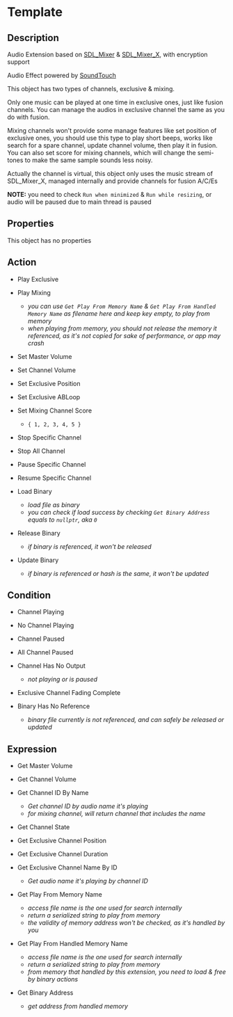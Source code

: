 # Template

## Description

Audio Extension based on [SDL_Mixer](https://github.com/libsdl-org/SDL_mixer) & [SDL_Mixer_X](https://github.com/WohlSoft/SDL-Mixer-X), with encryption support

Audio Effect powered by [SoundTouch](http://www.surina.net/soundtouch/index.html)

This object has two types of channels, exclusive & mixing.

Only one music can be played at one time in exclusive ones, just like fusion channels. You can manage the audios in exclusive channel the same as you do with fusion.

Mixing channels won't provide some manage features like set position of exclusive ones, you should use this type to play short beeps, works like search for a spare channel, update channel volume, then play it in fusion. You can also set score for mixing channels, which will change the semi-tones to make the same sample sounds less noisy.

Actually the channel is virtual, this object only uses the music stream of SDL_Mixer_X, managed internally and provide channels for fusion A/C/Es

**NOTE:** you need to check `Run when minimized` & `Run while resizing`, or audio will be paused due to main thread is paused

## Properties

This object has no properties

## Action

- Play Exclusive
- Play Mixing
  - *you can use `Get Play From Memory Name` & `Get Play From Handled Memory Name` as filename here and keep key empty, to play from memory*
  - *when playing from memory, you should not release the memory it referenced, as it's not copied for sake of performance, or app may crash*

- Set Master Volume
- Set Channel Volume

- Set Exclusive Position
- Set Exclusive ABLoop
- Set Mixing Channel Score
  - `{ 1, 2, 3, 4, 5 }`

- Stop Specific Channel
- Stop All Channel
- Pause Specific Channel
- Resume Specific Channel

- Load Binary
  - *load file as binary*
  - *you can check if load success by checking `Get Binary Address` equals to `nullptr`, aka `0`*
- Release Binary
  - *if binary is referenced, it won't be released*
- Update Binary
  - *if binary is referenced or hash is the same, it won't be updated*

## Condition

- Channel Playing
- No Channel Playing

- Channel Paused
- All Channel Paused

- Channel Has No Output
  - *not playing or is paused*

- Exclusive Channel Fading Complete

- Binary Has No Reference
  - *binary file currently is not referenced, and can safely be released or updated*

## Expression

- Get Master Volume
- Get Channel Volume

- Get Channel ID By Name
  - *Get channel ID by audio name it's playing*
  - *for mixing channel, will return channel that includes the name*
- Get Channel State

- Get Exclusive Channel Position
- Get Exclusive Channel Duration
- Get Exclusive Channel Name By ID
  - *Get audio name it's playing by channel ID*

- Get Play From Memory Name
  - *access file name is the one used for search internally*
  - *return a serialized string to play from memory*
  - *the validity of memory address won't be checked, as it's handled by you*
- Get Play From Handled Memory Name
  - *access file name is the one used for search internally*
  - *return a serialized string to play from memory*
  - *from memory that handled by this extension, you need to load & free by binary actions*
- Get Binary Address
  - *get address from handled memory*
